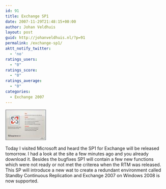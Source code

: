```yaml
---
id: 91
title: Exchange SP1
date: 2007-11-29T21:48:15+00:00
author: Johan Veldhuis
layout: post
guid: http://johanveldhuis.nl/?p=91
permalink: /exchange-sp1/
aktt_notify_twitter:
  - 'no'
ratings_users:
  - "0"
ratings_score:
  - "0"
ratings_average:
  - "0"
categories:
  - Exchange 2007
---
```

[![Microsoft Exchange 2007](/wp-content/uploads/2008/03/exchange1.thumbnail.jpg)](/wp-content/uploads/2008/03/exchange1.jpg "Microsoft Exchange 2007")

Today I visited Microsoft and heard the SP1 for Exchange will be released tomorrow. I had a look at the site a few minutes ago and you already download it. Besides the bugfixes SP1 will contain a few new functions which were not ready or not met the criterea when the RTM was released. This SP will introduce a new wat to create a redundant environment called Standby Continuous Replication and Exchange 2007 on Windows 2008 is now supported.